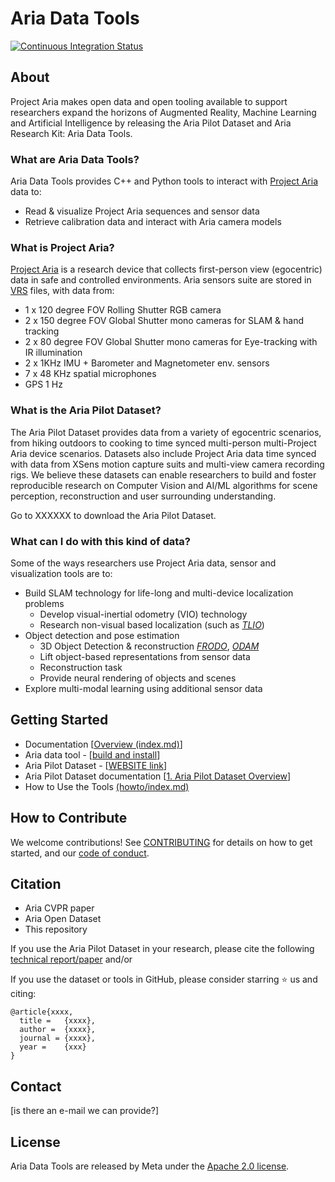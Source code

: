 # Aria Data Tools

[![Continuous Integration Status](https://github.com/facebookresearch/Aria_data_tools/actions/workflows/build-and-test.yml/badge.svg?branch=main)](https://github.com/facebookresearch/Aria_data_tools/actions/workflows/build-and-test.yml)

## About

Project Aria makes open data and open tooling available to support researchers expand the horizons of Augmented Reality, Machine Learning and Artificial Intelligence by releasing the Aria Pilot Dataset and Aria Research Kit: Aria Data Tools.

### What are Aria Data Tools?

Aria Data Tools provides C++ and Python tools to interact with [Project Aria](https://about.facebook.com/realitylabs/projectaria/) data to:

* Read & visualize Project Aria sequences and sensor data
* Retrieve calibration data and interact with Aria camera models

### What is Project Aria?

[Project Aria](https://about.facebook.com/realitylabs/projectaria/) is a research device that collects first-person view (egocentric) data in safe and controlled environments. Aria sensors suite are stored in [VRS](https://facebookresearch.github.io/vrs/docs/Overview) files, with data from:

* 1 x 120 degree FOV Rolling Shutter RGB camera
* 2 x 150 degree FOV Global Shutter mono cameras for SLAM & hand tracking
* 2 x 80 degree FOV Global Shutter mono cameras for Eye-tracking with IR illumination
* 2 x 1KHz IMU + Barometer and Magnetometer env. sensors
* 7 x 48 KHz spatial microphones
* GPS 1 Hz

### What is the Aria Pilot Dataset?

The Aria Pilot Dataset provides data from a variety of egocentric scenarios, from hiking outdoors to cooking to time synced multi-person multi-Project Aria device scenarios. Datasets also include Project Aria data time synced with data from XSens motion capture suits and multi-view camera recording rigs. We believe these datasets can enable researchers to build and foster reproducible research on Computer Vision and AI/ML algorithms for scene perception, reconstruction and user surrounding understanding.

Go to XXXXXX to download the Aria Pilot Dataset.

### What can I do with this kind of data?

Some of the ways researchers use Project Aria data, sensor and visualization tools are to:

* Build SLAM technology for life-long and multi-device localization problems
    * Develop visual-inertial odometry (VIO) technology
    * Research non-visual based localization (such as [_TLIO_](https://arxiv.org/abs/2007.01867))
* Object detection and pose estimation
    * 3D Object Detection & reconstruction [_FRODO_](https://openaccess.thecvf.com/content_CVPR_2020/html/Runz_FroDO_From_Detections_to_3D_Objects_CVPR_2020_paper.html), [_ODAM_](https://arxiv.org/abs/2108.10165)
    * Lift object-based representations from sensor data
    * Reconstruction task
    * Provide neural rendering of objects and scenes
* Explore multi-modal learning using additional sensor data

## Getting Started

* Documentation [[Overview (index.md)](TBD)]
* Aria data tool - [[build and install](https://github.com/facebookresearch/Aria_data_tools/blob/main/BUILD.md)]
* Aria Pilot Dataset - [[WEBSITE link](https://fb.quip.com/2nFgAAuoYxfb)]
* Aria Pilot Dataset documentation [[1. Aria Pilot Dataset Overview](TBD)]
* How to Use the Tools [(howto/index.md)](TBD)

## How to Contribute

We welcome contributions! See [CONTRIBUTING](https://github.com/facebookresearch/Aria_data_tools/blob/main/CONTRIBUTING.md) for details on how to get started, and our [code of conduct](https://github.com/facebookresearch/Aria_data_tools/blob/main/CODE_OF_CONDUCT.md).

## Citation

* Aria CVPR paper
* Aria Open Dataset
* This repository

If you use the Aria Pilot Dataset in your research, please cite the following [technical report/paper](link) and/or

If you use the dataset or tools in GitHub, please consider starring ⭐ us and citing:


```
@article{xxxx,
  title =   {xxxx},
  author =  {xxxx},
  journal = {xxxx},
  year =    {xxx}
}
```

## Contact

[is there an e-mail we can provide?]

## License

Aria Data Tools are released by Meta under the [Apache 2.0 license](https://github.com/facebookresearch/vrs/blob/main/LICENSE).
